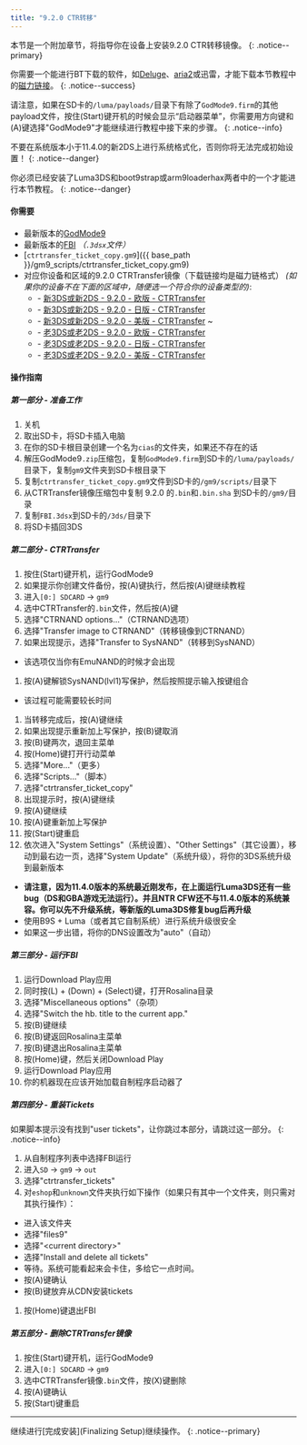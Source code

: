 ```yaml
---
title: "9.2.0 CTR转移"
---
```


本节是一个附加章节，将指导你在设备上安装9.2.0 CTR转移镜像。
{: .notice--primary}

你需要一个能进行BT下载的软件，如[Deluge](http://dev.deluge-torrent.org/wiki/Download)、[aria2](https://aria2.github.io/)或迅雷，才能下载本节教程中的[磁力链接](http://baike.baidu.com/item/%E7%A3%81%E5%8A%9B%E9%93%BE%E6%8E%A5)。
{: .notice--success}

请注意，如果在SD卡的`/luma/payloads/`目录下有除了`GodMode9.firm`的其他payload文件，按住(Start)键开机的时候会显示“启动器菜单”，你需要用方向键和(A)键选择"GodMode9"才能继续进行教程中接下来的步骤。
{: .notice--info}

不要在系统版本小于11.4.0的新2DS上进行系统格式化，否则你将无法完成初始设置！
{: .notice--danger}

你必须已经安装了Luma3DS和boot9strap或arm9loaderhax两者中的一个才能进行本节教程。
{: .notice--danger}

#### 你需要

* 最新版本的[GodMode9](https://github.com/d0k3/GodMode9/releases/latest)
* 最新版本的[FBI](https://github.com/Steveice10/FBI/releases/latest) *（`.3dsx`文件）*
* [`ctrtransfer_ticket_copy.gm9`]({{ base_path }}/gm9_scripts/ctrtransfer_ticket_copy.gm9)
* 对应你设备和区域的9.2.0 CTRTransfer镜像（下载链接均是磁力链格式）
*(如果你的设备不在下面的区域中，随便选一个符合你的设备类型的)*:
  +    <i class="fa fa-magnet" aria-hidden="true" title="这个下载链接是磁力链格式的。请使用BT种子客户端进行下载。"></i> - [新3DS或新2DS - 9.2.0 - 欧版 - CTRTransfer](magnet:?xt=urn:btih:fed7bfeec0e52b42a77467cfb6ffd3e9dd2d5a70&dn=9.2.0-20E%5FCTRTransfer%5Fn3ds.zip&tr=udp%3A%2F%2Ftracker.coppersurfer.tk%3A6969%2Fannounce&tr=udp%3A%2F%2Ftracker.opentrackr.org%3A1337%2Fannounce&tr=http%3A%2F%2Ftracker.opentrackr.org%3A1337%2Fannounce&tr=udp%3A%2F%2Fzer0day.ch%3A1337%2Fannounce&tr=udp%3A%2F%2Ftracker.leechers-paradise.org%3A6969%2Fannounce&tr=http%3A%2F%2Fexplodie.org%3A6969%2Fannounce&tr=udp%3A%2F%2Fexplodie.org%3A6969%2Fannounce&tr=udp%3A%2F%2F9.rarbg.com%3A2710%2Fannounce&tr=udp%3A%2F%2Fp4p.arenabg.com%3A1337%2Fannounce&tr=http%3A%2F%2Fp4p.arenabg.com%3A1337%2Fannounce&tr=udp%3A%2F%2Ftracker.aletorrenty.pl%3A2710%2Fannounce&tr=http%3A%2F%2Ftracker.aletorrenty.pl%3A2710%2Fannounce&tr=http%3A%2F%2Ftracker1.wasabii.com.tw%3A6969%2Fannounce&tr=http%3A%2F%2Ftracker.baravik.org%3A6970%2Fannounce&tr=http%3A%2F%2Ftracker.tfile.me%2Fannounce&tr=udp%3A%2F%2Ftorrent.gresille.org%3A80%2Fannounce&tr=http%3A%2F%2Ftorrent.gresille.org%2Fannounce&tr=udp%3A%2F%2Ftracker.yoshi210.com%3A6969%2Fannounce&tr=udp%3A%2F%2Ftracker.tiny-vps.com%3A6969%2Fannounce&tr=udp%3A%2F%2Ftracker.filetracker.pl%3A8089%2Fannounce)
  +    <i class="fa fa-magnet" aria-hidden="true" title="这个下载链接是磁力链格式的。请使用BT种子客户端进行下载。"></i> - [新3DS或新2DS - 9.2.0 - 日版 - CTRTransfer](magnet:?xt=urn:btih:b22d67fd02b3b0e30ac991e451db0f2d32e7beca&dn=9.2.0-20J%5FCTRTransfer%5Fn3ds.zip&tr=udp%3A%2F%2Ftracker.coppersurfer.tk%3A6969%2Fannounce&tr=udp%3A%2F%2Ftracker.opentrackr.org%3A1337%2Fannounce&tr=http%3A%2F%2Ftracker.opentrackr.org%3A1337%2Fannounce&tr=udp%3A%2F%2Fzer0day.ch%3A1337%2Fannounce&tr=udp%3A%2F%2Ftracker.leechers-paradise.org%3A6969%2Fannounce&tr=http%3A%2F%2Fexplodie.org%3A6969%2Fannounce&tr=udp%3A%2F%2Fexplodie.org%3A6969%2Fannounce&tr=udp%3A%2F%2F9.rarbg.com%3A2710%2Fannounce&tr=udp%3A%2F%2Fp4p.arenabg.com%3A1337%2Fannounce&tr=http%3A%2F%2Fp4p.arenabg.com%3A1337%2Fannounce&tr=udp%3A%2F%2Ftracker.aletorrenty.pl%3A2710%2Fannounce&tr=http%3A%2F%2Ftracker.aletorrenty.pl%3A2710%2Fannounce&tr=http%3A%2F%2Ftracker1.wasabii.com.tw%3A6969%2Fannounce&tr=http%3A%2F%2Ftracker.baravik.org%3A6970%2Fannounce&tr=http%3A%2F%2Ftracker.tfile.me%2Fannounce&tr=udp%3A%2F%2Ftorrent.gresille.org%3A80%2Fannounce&tr=http%3A%2F%2Ftorrent.gresille.org%2Fannounce&tr=udp%3A%2F%2Ftracker.yoshi210.com%3A6969%2Fannounce&tr=udp%3A%2F%2Ftracker.tiny-vps.com%3A6969%2Fannounce&tr=udp%3A%2F%2Ftracker.filetracker.pl%3A8089%2Fannounce)
  +    <i class="fa fa-magnet" aria-hidden="true" title="这个下载链接是磁力链格式的。请使用BT种子客户端进行下载。"></i> - [新3DS或新2DS - 9.2.0 - 美版 - CTRTransfer](magnet:?xt=urn:btih:985d47442dc470d1b9f908256bed041c63885f60&dn=9.2.0-20U%5FCTRTransfer%5Fn3ds.zip&tr=udp%3A%2F%2Ftracker.coppersurfer.tk%3A6969%2Fannounce&tr=udp%3A%2F%2Ftracker.opentrackr.org%3A1337%2Fannounce&tr=http%3A%2F%2Ftracker.opentrackr.org%3A1337%2Fannounce&tr=udp%3A%2F%2Fzer0day.ch%3A1337%2Fannounce&tr=udp%3A%2F%2Ftracker.leechers-paradise.org%3A6969%2Fannounce&tr=http%3A%2F%2Fexplodie.org%3A6969%2Fannounce&tr=udp%3A%2F%2Fexplodie.org%3A6969%2Fannounce&tr=udp%3A%2F%2F9.rarbg.com%3A2710%2Fannounce&tr=udp%3A%2F%2Fp4p.arenabg.com%3A1337%2Fannounce&tr=http%3A%2F%2Fp4p.arenabg.com%3A1337%2Fannounce&tr=udp%3A%2F%2Ftracker.aletorrenty.pl%3A2710%2Fannounce&tr=http%3A%2F%2Ftracker.aletorrenty.pl%3A2710%2Fannounce&tr=http%3A%2F%2Ftracker1.wasabii.com.tw%3A6969%2Fannounce&tr=http%3A%2F%2Ftracker.baravik.org%3A6970%2Fannounce&tr=http%3A%2F%2Ftracker.tfile.me%2Fannounce&tr=udp%3A%2F%2Ftorrent.gresille.org%3A80%2Fannounce&tr=http%3A%2F%2Ftorrent.gresille.org%2Fannounce&tr=udp%3A%2F%2Ftracker.yoshi210.com%3A6969%2Fannounce&tr=udp%3A%2F%2Ftracker.tiny-vps.com%3A6969%2Fannounce&tr=udp%3A%2F%2Ftracker.filetracker.pl%3A8089%2Fannounce)
~
  +    <i class="fa fa-magnet" aria-hidden="true" title="这个下载链接是磁力链格式的。请使用BT种子客户端进行下载。"></i> - [老3DS或老2DS - 9.2.0 - 欧版 - CTRTransfer](magnet:?xt=urn:btih:8d6142313971b08f92257e7fb1c1d5689e34ed78&dn=9.2.0-20E%5FCTRTransfer%5Fo3ds.zip&tr=udp%3A%2F%2Ftracker.coppersurfer.tk%3A6969%2Fannounce&tr=udp%3A%2F%2Ftracker.opentrackr.org%3A1337%2Fannounce&tr=http%3A%2F%2Ftracker.opentrackr.org%3A1337%2Fannounce&tr=udp%3A%2F%2Fzer0day.ch%3A1337%2Fannounce&tr=udp%3A%2F%2Ftracker.leechers-paradise.org%3A6969%2Fannounce&tr=http%3A%2F%2Fexplodie.org%3A6969%2Fannounce&tr=udp%3A%2F%2Fexplodie.org%3A6969%2Fannounce&tr=udp%3A%2F%2F9.rarbg.com%3A2710%2Fannounce&tr=udp%3A%2F%2Fp4p.arenabg.com%3A1337%2Fannounce&tr=http%3A%2F%2Fp4p.arenabg.com%3A1337%2Fannounce&tr=udp%3A%2F%2Ftracker.aletorrenty.pl%3A2710%2Fannounce&tr=http%3A%2F%2Ftracker.aletorrenty.pl%3A2710%2Fannounce&tr=http%3A%2F%2Ftracker1.wasabii.com.tw%3A6969%2Fannounce&tr=http%3A%2F%2Ftracker.baravik.org%3A6970%2Fannounce&tr=http%3A%2F%2Ftracker.tfile.me%2Fannounce&tr=udp%3A%2F%2Ftorrent.gresille.org%3A80%2Fannounce&tr=http%3A%2F%2Ftorrent.gresille.org%2Fannounce&tr=udp%3A%2F%2Ftracker.yoshi210.com%3A6969%2Fannounce&tr=udp%3A%2F%2Ftracker.tiny-vps.com%3A6969%2Fannounce&tr=udp%3A%2F%2Ftracker.filetracker.pl%3A8089%2Fannounce)
  +    <i class="fa fa-magnet" aria-hidden="true" title="这个下载链接是磁力链格式的。请使用BT种子客户端进行下载。"></i> - [老3DS或老2DS - 9.2.0 - 日版 - CTRTransfer](magnet:?xt=urn:btih:24ad2b85e67013ef1f91178dca7ad2e40663b9b2&dn=9.2.0-20J%5FCTRTransfer%5Fo3ds.zip&tr=udp%3A%2F%2Ftracker.coppersurfer.tk%3A6969%2Fannounce&tr=udp%3A%2F%2Ftracker.opentrackr.org%3A1337%2Fannounce&tr=http%3A%2F%2Ftracker.opentrackr.org%3A1337%2Fannounce&tr=udp%3A%2F%2Fzer0day.ch%3A1337%2Fannounce&tr=udp%3A%2F%2Ftracker.leechers-paradise.org%3A6969%2Fannounce&tr=http%3A%2F%2Fexplodie.org%3A6969%2Fannounce&tr=udp%3A%2F%2Fexplodie.org%3A6969%2Fannounce&tr=udp%3A%2F%2F9.rarbg.com%3A2710%2Fannounce&tr=udp%3A%2F%2Fp4p.arenabg.com%3A1337%2Fannounce&tr=http%3A%2F%2Fp4p.arenabg.com%3A1337%2Fannounce&tr=udp%3A%2F%2Ftracker.aletorrenty.pl%3A2710%2Fannounce&tr=http%3A%2F%2Ftracker.aletorrenty.pl%3A2710%2Fannounce&tr=http%3A%2F%2Ftracker1.wasabii.com.tw%3A6969%2Fannounce&tr=http%3A%2F%2Ftracker.baravik.org%3A6970%2Fannounce&tr=http%3A%2F%2Ftracker.tfile.me%2Fannounce&tr=udp%3A%2F%2Ftorrent.gresille.org%3A80%2Fannounce&tr=http%3A%2F%2Ftorrent.gresille.org%2Fannounce&tr=udp%3A%2F%2Ftracker.yoshi210.com%3A6969%2Fannounce&tr=udp%3A%2F%2Ftracker.tiny-vps.com%3A6969%2Fannounce&tr=udp%3A%2F%2Ftracker.filetracker.pl%3A8089%2Fannounce)
  +    <i class="fa fa-magnet" aria-hidden="true" title="这个下载链接是磁力链格式的。请使用BT种子客户端进行下载。"></i> - [老3DS或老2DS - 9.2.0 - 美版 - CTRTransfer](magnet:?xt=urn:btih:1dc79a2a0babb45497961888f369423a93135e2b&dn=9.2.0-20U%5FCTRTransfer%5Fo3ds.zip&tr=udp%3A%2F%2Ftracker.coppersurfer.tk%3A6969%2Fannounce&tr=udp%3A%2F%2Ftracker.opentrackr.org%3A1337%2Fannounce&tr=http%3A%2F%2Ftracker.opentrackr.org%3A1337%2Fannounce&tr=udp%3A%2F%2Fzer0day.ch%3A1337%2Fannounce&tr=udp%3A%2F%2Ftracker.leechers-paradise.org%3A6969%2Fannounce&tr=http%3A%2F%2Fexplodie.org%3A6969%2Fannounce&tr=udp%3A%2F%2Fexplodie.org%3A6969%2Fannounce&tr=udp%3A%2F%2F9.rarbg.com%3A2710%2Fannounce&tr=udp%3A%2F%2Fp4p.arenabg.com%3A1337%2Fannounce&tr=http%3A%2F%2Fp4p.arenabg.com%3A1337%2Fannounce&tr=udp%3A%2F%2Ftracker.aletorrenty.pl%3A2710%2Fannounce&tr=http%3A%2F%2Ftracker.aletorrenty.pl%3A2710%2Fannounce&tr=http%3A%2F%2Ftracker1.wasabii.com.tw%3A6969%2Fannounce&tr=http%3A%2F%2Ftracker.baravik.org%3A6970%2Fannounce&tr=http%3A%2F%2Ftracker.tfile.me%2Fannounce&tr=udp%3A%2F%2Ftorrent.gresille.org%3A80%2Fannounce&tr=http%3A%2F%2Ftorrent.gresille.org%2Fannounce&tr=udp%3A%2F%2Ftracker.yoshi210.com%3A6969%2Fannounce&tr=udp%3A%2F%2Ftracker.tiny-vps.com%3A6969%2Fannounce&tr=udp%3A%2F%2Ftracker.filetracker.pl%3A8089%2Fannounce)

#### 操作指南

##### 第一部分 - 准备工作

1. 关机
1. 取出SD卡，将SD卡插入电脑
1. 在你的SD卡根目录创建一个名为`cias`的文件夹，如果还不存在的话
1. 解压GodMode9`.zip`压缩包，复制`GodMode9.firm`到SD卡的`/luma/payloads/`目录下，复制`gm9`文件夹到SD卡根目录下
1. 复制`ctrtransfer_ticket_copy.gm9`文件到SD卡的`/gm9/scripts/`目录下
1. 从CTRTransfer镜像压缩包中复制 9.2.0 的`.bin`和`.bin.sha` 到SD卡的`/gm9/`目录
1. 复制`FBI.3dsx`到SD卡的`/3ds/`目录下
1. 将SD卡插回3DS

##### 第二部分 - CTRTransfer

1. 按住(Start)键开机，运行GodMode9
1. 如果提示你创建文件备份，按(A)键执行，然后按(A)键继续教程
1. 进入`[0:] SDCARD` -> `gm9`
1. 选中CTRTransfer的`.bin`文件，然后按(A)键
1. 选择"CTRNAND options..."（CTRNAND选项）
1. 选择"Transfer image to CTRNAND"（转移镜像到CTRNAND）
1. 如果出现提示，选择"Transfer to SysNAND"（转移到SysNAND）
  + 该选项仅当你有EmuNAND的时候才会出现
1. 按(A)键解锁SysNAND(lvl1)写保护，然后按照提示输入按键组合
  + 该过程可能需要较长时间
1. 当转移完成后，按(A)键继续
1. 如果出现提示重新加上写保护，按(B)键取消
1. 按(B)键两次，退回主菜单
1. 按(Home)键打开行动菜单
1. 选择"More..."（更多）
1. 选择"Scripts..."（脚本）
1. 选择"ctrtransfer_ticket_copy"
1. 出现提示时，按(A)键继续
1. 按(A)键继续
1. 按(A)键重新加上写保护
1. 按(Start)键重启
1. 依次进入"System Settings"（系统设置）、"Other Settings"（其它设置），移动到最右边一页，选择"System Update"（系统升级），将你的3DS系统升级到最新版本
  + **请注意，因为11.4.0版本的系统最近刚发布，在上面运行Luma3DS还有一些bug（DS和GBA游戏无法运行）。并且NTR CFW还不与11.4.0版本的系统兼容。你可以先不升级系统，等新版的Luma3DS修复bug后再升级**
  + 使用B9S + Luma（或者其它自制系统）进行系统升级很安全
  + 如果这一步出错，将你的DNS设置改为"auto"（自动）

##### 第三部分 - 运行FBI

1. 运行Download Play应用
1. 同时按(L) + (Down) + (Select)键，打开Rosalina目录
1. 选择"Miscellaneous options"（杂项）
1. 选择"Switch the hb. title to the current app."
1. 按(B)键继续
1. 按(B)键返回Rosalina主菜单
1. 按(B)键退出Rosalina主菜单
1. 按(Home)键，然后关闭Download Play
1. 运行Download Play应用
1. 你的机器现在应该开始加载自制程序启动器了

##### 第四部分 - 重装Tickets

如果脚本提示没有找到"user tickets"，让你跳过本部分，请跳过这一部分。
{: .notice--info}

1. 从自制程序列表中选择FBI运行
1. 进入`SD` -> `gm9` -> `out`
1. 选择"ctrtransfer_tickets"
1. 对`eshop`和`unknown`文件夹执行如下操作（如果只有其中一个文件夹，则只需对其执行操作）：
  + 进入该文件夹
  + 选择"files9"
  + 选择"\<current directory>"
  + 选择"Install and delete all tickets"
  + 等待。系统可能看起来会卡住，多给它一点时间。
  + 按(A)键确认
  + 按(B)键放弃从CDN安装tickets
1. 按(Home)键退出FBI

##### 第五部分 - 删除CTRTransfer镜像

1. 按住(Start)键开机，运行GodMode9
1. 进入`[0:] SDCARD` -> `gm9`
1. 选中CTRTransfer镜像`.bin`文件，按(X)键删除
1. 按(A)键确认
1. 按(Start)键重启

---

继续进行[完成安装](Finalizing Setup)继续操作。
{: .notice--primary}
